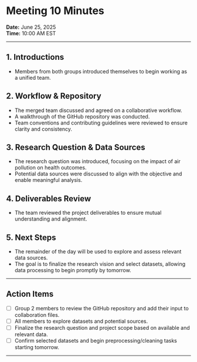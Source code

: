 # Meeting 10 Minutes

**Date:** June 25, 2025  
**Time:** 10:00 AM EST  

---

## 1. Introductions

- Members from both groups introduced themselves to begin working as a unified team.

## 2. Workflow & Repository

- The merged team discussed and agreed on a collaborative workflow.
- A walkthrough of the GitHub repository was conducted.
- Team conventions and contributing guidelines were reviewed to ensure clarity
and consistency.

## 3. Research Question & Data Sources

- The research question was introduced, focusing on the impact of air
pollution on health outcomes.
- Potential data sources were discussed to align with the objective
and enable meaningful analysis.

## 4. Deliverables Review

- The team reviewed the project deliverables to ensure mutual understanding and alignment.

## 5. Next Steps

- The remainder of the day will be used to explore and assess relevant data sources.
- The goal is to finalize the research vision and select datasets, allowing
data processing to begin promptly by tomorrow.

---

## Action Items

- [ ] Group 2 members to review the GitHub repository and add their input to
collaboration files.
- [ ] All members to explore datasets and potential sources.
- [ ] Finalize the research question and project scope based on
available and relevant data.
- [ ] Confirm selected datasets and begin preprocessing/cleaning tasks starting tomorrow.

---
